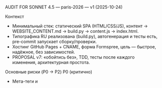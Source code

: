 AUDIT FOR SONNET 4.5 — paris-2026 — v1 (2025-10-24)

Контекст
- Минимальный стек: статический SPA (HTML/CSS/JS), контент → WEBSITE_CONTENT.md → build.py → content.js → index.html.
- Типографика RU реализована (build.py), автогенерация и тесты есть, pre-commit запускает сборку/проверки.
- Хостинг GitHub Pages + CNAME, форма Formspree, цель — быстрое, надёжное, без зависимостей.
- PROPOSAL v7: «обойтись без», TDD, тесты после каждого изменения, архитектурная простота.

Основные риски (P0 → P2)
P0 (критично)
- Мета-теги и <title> заполняются JS на клиенте → боты/OG-краулеры видят пусто.
- Цвет .day-title на desktop: белый текст на белом фоне → нечитаемо.
- Тесты используют node -c (нет такой опции у Node) → ложные падения.
- Несогласованность Formspree ID (код: xvgwnvkb; документ: mqaadgzr) → риск потери заявок.
- «Вечер» в днях не подхватывается как отдельное поле, если оформлен как обычная локация.

P1 (высокий)
- Нет canonical, robots.txt, sitemap.xml, JSON-LD (Event/Tour).
- Нет honeypot и темы письма в форме; нет политики конфиденциальности/ссылки.
- Дублирование smooth-scroll (CSS + JS); нет preconnect к Google Fonts.
- Pre-commit не валидирует изменения в HTML/CSS.

P2 (средний)
- A11y аккордеона можно усилить (aria-controls/id). Нет prefers-reduced-motion.
- Плавающий CTA без учёта safe-area на iOS может перекрывать контент.
- Глобальное * { max-width: 100% } потенциально даёт сайд-эффекты.

План внедрения (минимальными средствами)
Wave 0 — безинфраструктурные правки (<30 мин)
- Статически проставить <title>, meta, OG/Twitter в <head> (остается JS-оверрайд).
- .day-title: задать тёмный цвет на desktop, оставить белый на mobile.
- A11y: aria-controls/id для аккордеонов.
- Форма: honeypot, _subject; зафиксировать единый Formspree ID.

Wave 1 — гигиена платформы
- Тесты: заменить node -c на node --check; fallback на node -e.
- Pre-commit: включить триггер для index.html/style.css (гонять тесты при их изменении).
- Добавить canonical, JSON-LD, preconnect.
- Добавить robots.txt и sitemap.xml; добавить 404.html (простая).

Wave 2 — улучшения без новых зависимостей (опционально)
- prefers-reduced-motion для анимаций; throttle/RAF уже есть.
- Минимизировать JS smooth-scroll (оставить CSS или JS, но не оба).
- Безопасность: /.well-known/security.txt; CSP недоступен полноценно на GH Pages.
- Аналитика (опционально): Plausible/GA; если N/A — пропустить.

Готовые правки (диффы)

1) index.html — статические мета‑теги в <head>, JSON‑LD, preconnect
— Вставить/обновить внутри <head> до подключений стилей/скриптов.

```html
<!-- static SEO/OG + preconnect + JSON-LD -->
<link rel="preconnect" href="https://fonts.googleapis.com" crossorigin>
<link rel="preconnect" href="https://fonts.gstatic.com" crossorigin>

<title>Индивидуальный почерк ар-деко. 100&nbsp;лет — 4&nbsp;дня в&nbsp;Париже (январь 2026)</title>
<link rel="canonical" href="https://www.parisinjanuary.ru" />

<meta name="description" content="4&nbsp;дня в&nbsp;Париже. Фактуры, материалы, атмосфера. Ольга и Наталья. Галереи, отели, шоу-румы. Малые группы.">
<meta name="keywords" content="Paris Art Deco, ар-деко Париж, Palais de Tokyo, Nolinski, Galerie Vallois, Maison Louis Carré">

<meta property="og:title" content="Индивидуальный почерк ар-деко. 100&nbsp;лет">
<meta property="og:description" content="4&nbsp;дня. Фактуры, материалы, атмосфера. То, что&nbsp;не&nbsp;видно в&nbsp;публикациях.">
<meta property="og:type" content="website">
<meta property="og:url" content="https://www.parisinjanuary.ru">
<meta property="og:image" content="https://www.parisinjanuary.ru/og-image.jpg">
<meta property="og:image:width" content="1200">
<meta property="og:image:height" content="630">
<meta property="og:site_name" content="Индивидуальный почерк ар-деко">
<meta property="og:locale" content="ru_RU">

<meta name="twitter:card" content="summary_large_image">
<meta name="twitter:title" content="Индивидуальный почерк ар-деко. 100&nbsp;лет">
<meta name="twitter:description" content="4&nbsp;дня. Фактуры, материалы, атмосфера. То, что&nbsp;не&nbsp;видно в&nbsp;публикациях.">
<meta name="twitter:image" content="https://www.parisinjanuary.ru/og-image.jpg">

<script type="application/ld+json">
{
  "@context": "https://schema.org",
  "@type": "TouristTrip",
  "name": "Индивидуальный почерк ар-деко. 100 лет — 4 дня в Париже",
  "startDate": "2026-01-15",
  "endDate": "2026-01-19",
  "image": "https://www.parisinjanuary.ru/og-image.jpg",
  "inLanguage": "ru-RU",
  "url": "https://www.parisinjanuary.ru",
  "provider": { "@type": "Organization", "name": "Ольга Розет" },
  "offers": { "@type": "Offer", "price": "1550", "priceCurrency": "EUR", "availability": "https://schema.org/InStock" }
}
</script>
```

2) index.html — A11y для аккордеонов и форма (honeypot + subject)

```diff
--- a/index.html
+++ b/index.html
@@
-      CONTENT.days.forEach((day, index) => {
+      CONTENT.days.forEach((day, index) => {
         const dayEl = document.createElement('div');
         dayEl.className = 'day';
@@
-        dayEl.innerHTML = `
-          <div class="day-header" role="button" tabindex="0" aria-expanded="false" aria-label="${day.number}: ${day.title}, ${day.date}">
+        const contentId = `day-content-${index}`;
+        dayEl.innerHTML = `
+          <div class="day-header" role="button" tabindex="0" aria-expanded="false" aria-controls="${contentId}" aria-label="${day.number}: ${day.title}, ${day.date}">
             <div class="day-header-left">
               <div class="day-number">${day.number}</div>
               <div class="day-title">${day.title}</div>
               <div class="day-date">${day.date}</div>
             </div>
             <div class="day-toggle" aria-hidden="true">▼</div>
           </div>
-          <div class="day-content">
+          <div class="day-content" id="${contentId}">
             <div class="day-theme">${day.theme}</div>
             <ul class="locations-list">
               ${locationsHTML}
             </ul>
             ${eveningHTML}
           </div>
         `;
@@
       <form id="bookingForm" action="https://formspree.io/f/xvgwnvkb" method="POST">
+        <input type="text" name="_honey" style="display:none" tabindex="-1" autocomplete="off">
+        <input type="hidden" name="_subject" value="Paris January 2026 booking">
```

3) style.css — читаемость заголовка дня

```diff
--- a/style.css
+++ b/style.css
@@
 .day-title {
   font-size: 1.5rem;
   margin-bottom: 0.25rem;
-  color: #ffffff;
   font-weight: 600;
 }
@@
+@media (min-width: 768px) {
+  .day-title { color: var(--midnight-blue); }
+}
+@media (max-width: 767px) {
+  .day-title { color: #ffffff; }
+}
```

4) build.py — извлечь «Вечер» как отдельное поле, если он оформлен как локация

```diff
--- a/build.py
+++ b/build.py
@@
         locations = []
         location_pattern = r'\*\*(.+?)\*\*\s*\n(.+?)(?=\n\*\*|\n---|\n## |$)'
         for loc_match in re.finditer(location_pattern, locations_text, re.DOTALL):
             name, desc = loc_match.groups()
             desc_clean = desc.strip().replace('\n\n', '\n')
             locations.append({
                 'name': name.strip(),
                 'description': desc_clean
             })
@@
         day_data = {
             'number': day_num,
             'date': date.strip(),
             'title': title.strip(),
             'theme': theme.strip(),
             'locations': locations
         }
@@
-        evening_match = re.search(r'\*\*Вечер:\*\* (.+?)(?=\n|$)', locations_text)
-        if evening_match:
-            day_data['evening'] = evening_match.group(1).strip()
+        # Extract "Вечер" if it came as a location item
+        evening_idx = next((i for i, x in enumerate(locations) if x['name'].strip().lower().startswith('вечер')), None)
+        if evening_idx is not None:
+            day_data['evening'] = locations[evening_idx]['description']
+            del locations[evening_idx]
```

5) test_build.py — валидный синтакс‑чек JS

```diff
--- a/test_build.py
+++ b/test_build.py
@@
-    print("2. Проверка синтаксиса JavaScript...")
-    result = subprocess.run(['node', '-c', 'content.js'], capture_output=True, text=True)
-    if result.returncode != 0:
-        errors.append(f"❌ Синтаксическая ошибка в content.js: {result.stderr}")
-        return errors
-    print("   ✅ Синтаксис валиден")
+    print("2. Проверка синтаксиса JavaScript...")
+    result = subprocess.run(['node', '--check', 'content.js'], capture_output=True, text=True)
+    if result.returncode != 0:
+        # fallback: выполнить файл под Node (ожидается, что синтаксис валиден)
+        fallback = subprocess.run(['node', '-e', 'require("./content.js");'], capture_output=True, text=True)
+        if fallback.returncode != 0:
+            errors.append(f"❌ Синтаксическая ошибка в content.js: {result.stderr or fallback.stderr}")
+            return errors
+    print("   ✅ Синтаксис валиден")
```

6) test_comprehensive.py — то же

```diff
--- a/test_comprehensive.py
+++ b/test_comprehensive.py
@@
-print_info("Проверка синтаксиса JavaScript...")
-result = subprocess.run(['node', '-c', 'content.js'], capture_output=True, text=True)
-if result.returncode != 0:
-    print_error(f"Синтаксическая ошибка JS: {result.stderr}")
-    errors.append("Level 3: JS syntax error")
-else:
-    print_success("Синтаксис JavaScript валиден")
+print_info("Проверка синтаксиса JavaScript...")
+result = subprocess.run(['node', '--check', 'content.js'], capture_output=True, text=True)
+if result.returncode != 0:
+    # fallback
+    fb = subprocess.run(['node', '-e', 'require("./content.js");'], capture_output=True, text=True)
+    if fb.returncode != 0:
+        print_error(f"Синтаксическая ошибка JS: {result.stderr or fb.stderr}")
+        errors.append("Level 3: JS syntax error")
+    else:
+        print_success("Синтаксис JavaScript валиден (fallback)")
+else:
+    print_success("Синтаксис JavaScript валиден")
```

7) pre-commit.sh — валидировать HTML/CSS изменения

```diff
--- a/pre-commit.sh
+++ b/pre-commit.sh
@@
-# Проверяем, изменялись ли критичные файлы
-if git diff --cached --name-only | grep -qE '(WEBSITE_CONTENT.md|build.py|content.js)'; then
+# Проверяем, изменялись ли критичные файлы
+if git diff --cached --name-only | grep -qE '(WEBSITE_CONTENT.md|build.py|content.js|index.html|style.css)'; then
```

8) robots.txt и sitemap.xml — добавить в корень (GitHub Pages отдаст статикой)

robots.txt
```text
User-agent: *
Allow: /
Sitemap: https://www.parisinjanuary.ru/sitemap.xml
```

sitemap.xml (минимум)
```xml
<?xml version="1.0" encoding="UTF-8"?>
<urlset xmlns="http://www.sitemaps.org/schemas/sitemap/0.9">
  <url>
    <loc>https://www.parisinjanuary.ru/</loc>
    <changefreq>weekly</changefreq>
    <priority>1.0</priority>
  </url>
  <url>
    <loc>https://www.parisinjanuary.ru/content.js</loc>
    <changefreq>weekly</changefreq>
    <priority>0.3</priority>
  </url>
  <url>
    <loc>https://www.parisinjanuary.ru/style.css</loc>
    <changefreq>weekly</changefreq>
    <priority>0.3</priority>
  </url>
}</urlset>
```

QA чек‑лист (после внедрения)
- OG/Twitter превью корректны в Facebook Sharing Debugger и Twitter Card Validator.
- Google Rich Results Test видит JSON‑LD.
- Светлая/тёмная подложка .day-header: заголовок читаем.
- Клавиатурная навигация по дням работает; aria-expanded toggles.
- Форма: honeypot блокирует ботов; заявки доходят (проверить ID).
- Тесты проходят локально и в CI; pre-commit отлавливает правки HTML/CSS.

Definition of Done
- P0 устранены. P1 внедрены, если не требуют новых сервисов/зависимостей.
- Ноль новых зависимостей. Изменения обратимы. Тесты зелёные.


